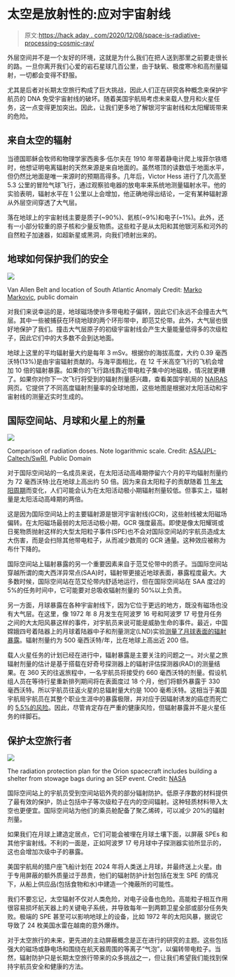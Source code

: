# 太空是放射性的:应对宇宙射线

> 原文:[https://hack aday . com/2020/12/08/space-is-radiative-processing-cosmic-ray/](https://hackaday.com/2020/12/08/space-is-radioactive-dealing-with-cosmic-rays/)

外层空间并不是一个友好的环境，这就是为什么我们在把人送到那里之前要走很长的路。一旦你离开我们心爱的岩石星球几百公里，由于缺氧、极度寒冷和高剂量辐射，一切都会变得不舒服。

尤其是后者对长期太空旅行构成了巨大挑战，因此人们正在研究各种概念来保护宇航员的 DNA 免受宇宙射线的破坏。随着美国宇航局考虑未来载人登月和火星任务，这一点变得更加突出。因此，让我们更多地了解银河宇宙射线和太阳耀斑带来的危险。

## 来自太空的辐射

当德国耶稣会牧师和物理学家西奥多·伍尔夫在 1910 年带着静电计爬上埃菲尔铁塔时，他想证明电离辐射的天然来源是来自地面的。虽然塔顶的读数低于地面水平，但仍然比地面是唯一来源时的预期高得多。几年后，Victor Hess 进行了几次高至 5.3 公里的冒险气球飞行，通过观察验电器的放电率来系统地测量辐射水平。他的实验表明，辐射水平在 1 公里以上会增加，他正确地得出结论，一定有某种辐射源从外层空间穿透了大气层。

落在地球上的宇宙射线主要是质子(~90%)、氦核(~9%)和电子(~1%)。此外，还有一小部分较重的原子核和少量反物质。这些粒子是从太阳和其他银河系和河外的自然粒子加速器，如超新星或黑洞，向我们喷射出来的。

## 地球如何保护我们的安全

![](../Images/6e8bdcbe0bc9abcb1af6a997ef06895f.png)

Van Allen Belt and location of South Atlantic Anomaly
Credit: [Marko Markovic](https://commons.wikimedia.org/wiki/File:South_Atlantic_Anomaly.svg), public domain

对我们来说幸运的是，地球磁场使许多带电粒子偏转，因此它们永远不会撞击大气层。其中一些被捕获在环绕地球的两个环形带中，即范艾伦带。此外，大气层也很好地保护了我们。撞击大气层原子的初级宇宙射线会产生大量能量低得多的次级粒子，因此它们中的大多数不会到达地面。

地球上这里的平均辐射量大约是每年 3 mSv。根据你的海拔高度，大约 0.39 毫西沃特(13%)是由宇宙辐射贡献的。与海平面相比，在 12 千米高空飞行的飞机会增加 10 倍的辐射暴露。如果你的飞行路线靠近带电粒子集中的地磁极，情况就更糟了。如果你对你下一次飞行将受到的辐射剂量感兴趣，查看美国宇航局的 [NAIRAS](https://sol.spacenvironment.net/nairas/Dose_Rates.html) 网页。它提供了不同高度辐射剂量率的全球地图，这些地图是根据对太阳活动和宇宙射线的测量近实时生成的。

## 国际空间站、月球和火星上的剂量

[![](../Images/3a50314158101ebcda6432facd480cd5.png)](https://hackaday.com/wp-content/uploads/2020/11/PIA17601-Comparisons-RadiationExposure-MarsTrip-20131209.png)

Comparison of radiation doses. Note logarithmic scale.
Credit: [ASA/JPL-Caltech/SwRI](https://commons.wikimedia.org/wiki/File:PIA17601-Comparisons-RadiationExposure-MarsTrip-20131209.png), Public Domain

对于国际空间站的一名成员来说，在太阳活动高峰期停留六个月的平均辐射剂量约为 72 毫西沃特:比在地球上高出约 50 倍。因为来自太阳粒子的贡献随着 [11 年太阳周期](https://hackaday.com/2020/10/06/welcome-to-solar-cycle-25-our-sun-enters-a-new-11-year-period/)而变化，人们可能会认为在太阳活动极小期辐射剂量较低。但事实上，辐射量是太阳活动高峰期的两倍。

这是因为国际空间站上的主要辐射源是银河宇宙射线(GCR)，这些射线被太阳磁场偏转。在太阳磁场最弱的太阳活动极小期，GCR 强度最高。即使是像太阳耀斑或日冕物质抛射这样的大型太阳粒子事件(SPE)也不会对国际空间站的宇航员造成太大伤害，而是会扫除其他带电粒子，从而减少数周的 GCR 通量。这种效应被称为布什下降的。

国际空间站上辐射暴露的另一个重要因素来自于范艾伦带中的质子。当国际空间站穿越所谓的南大西洋异常点(SAA)时，辐射带更接近地球表面，暴露程度最大。大多数时候，国际空间站在范艾伦带内舒适地运行，但在国际空间站在 SAA 度过的 5%的任务时间中，它可能要对总吸收辐射剂量的 50%以上负责。

另一方面，月球暴露在各种宇宙射线下，因为它位于更远的地方，既没有磁场也没有大气层。在这里，像 1972 年 8 月发生在阿波罗 16 号和阿波罗 17 号登月任务之间的大太阳风暴这样的事件，对宇航员来说可能是威胁生命的事件。最近，中国嫦娥四号着陆器上的月球着陆器中子和剂量测定(LND)实验[测量了月球表面的辐射暴露](https://advances.sciencemag.org/content/6/39/eaaz1334)。辐射剂量约为 500 毫西沃特/年，比在地球上高出近 200 倍。

载人火星任务的计划已经在进行中，辐射暴露是主要关注的问题之一。对火星之旅辐射剂量的估计是基于搭载在好奇号探测器上的辐射评估探测器(RAD)的测量结果。在 360 天的往返旅程中，一名宇航员将接受约 660 毫西沃特的剂量。假设机组人员在等待行星重新排列期间将在表面度过 18 个月，他们将额外暴露于 330 毫西沃特。所以宇航员往返火星的总辐射量大约是 1000 毫希沃特。这相当于美国宇航局宇航员在其整个职业生涯中的暴露极限，并对应于因辐射诱发的癌症而死亡的 [5.5%的风险](https://en.wikipedia.org/wiki/Effective_dose_(radiation))。因此，尽管肯定存在严重的健康风险，但辐射暴露并不是火星任务的绊脚石。

## 保护太空旅行者

![](../Images/2e346ceab98d9a3dea447c10172507d2.png)

The radiation protection plan for the Orion spacecraft includes building a shelter from stowage bags during an SEP event.
Credit: [NASA](https://www.nasa.gov/sites/default/files/thumbnails/image/vlcsnap-2019-08-02-14h34m41s329.png)

国际空间站上的宇航员受到空间站铝外壳的部分辐射防护。低原子序数的材料提供了最有效的保护，防止包括中子等次级粒子在内的空间辐射。这种轻质材料带入太空也更便宜。国际空间站为他们的乘员舱配备了聚乙烯砖，可以减少 20%的辐射剂量。

如果我们在月球上建造定居点，它们可能会被埋在月球土壤下面，以屏蔽 SPEs 和其他宇宙射线。不利的一面是，正如阿波罗 17 号月球中子探测器实验所显示的，这也会增加次级中子的暴露。

美国宇航局的猎户座飞船计划在 2024 年将人类送上月球，并最终送上火星。由于专用屏蔽的额外质量过于昂贵，他们的辐射防护计划包括在发生 SPE 的情况下，从船上供应品(包括食物和水)中建造一个掩蔽所的可能性。

我们不要忘记，太空辐射不仅对人类危险，对电子设备也危险。高能粒子相互作用很容易损坏航天器上的关键电子系统，并导致每年一到两颗卫星全部或部分任务失败。极端的 SPE 甚至可以影响地球上的设备，比如 1972 年的太阳风暴，据说它导致了 24 枚美国水雷在越南的意外爆炸。

对于太空旅行的未来，更先进的主动屏蔽概念是正在进行的研究的主题。这些包括强大的磁场或静电场和围绕在航天器周围的等离子“气泡”，以偏转带电粒子。当然，辐射防护只是长期太空旅行带来的众多挑战之一，但让我们希望我们能找到保持宇航员安全和健康的方法。